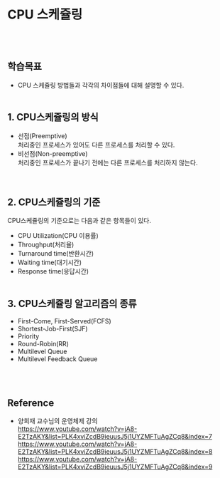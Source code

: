 # CPU 스케쥴링
<br></br>

## 학습목표
* CPU 스케쥴링 방법들과 각각의 차이점들에 대해 설명할 수 있다.
<br></br>

## 1. CPU스케쥴링의 방식
* 선점(Preemptive)  
처리중인 프로세스가 있어도 다른 프로세스를 처리할 수 있다.
* 비선점(Non-preemptive)  
처리중인 프로세스가 끝나기 전에는 다른 프로세스를 처리하지 않는다.  
<br></br>

## 2. CPU스케쥴링의 기준
CPU스케쥴링의 기준으로는 다음과 같은 항목들이 있다.
* CPU Utilization(CPU 이용률)
* Throughput(처리율)
* Turnaround time(반환시간)
* Waiting time(대기시간)
* Response time(응답시간)
<br></br>

## 3. CPU스케쥴링 알고리즘의 종류
* First-Come, First-Served(FCFS)
* Shortest-Job-First(SJF)
* Priority
* Round-Robin(RR)
* Multilevel Queue
* Multilevel Feedback Queue

<br></br>

## Reference
* 양희재 교수님의 운영체제 강의  
https://www.youtube.com/watch?v=jA8-E2TzAKY&list=PLK4xviZcdB9ieuusJ5j1UYZMFTuAgZCq8&index=7  
https://www.youtube.com/watch?v=jA8-E2TzAKY&list=PLK4xviZcdB9ieuusJ5j1UYZMFTuAgZCq8&index=8  
https://www.youtube.com/watch?v=jA8-E2TzAKY&list=PLK4xviZcdB9ieuusJ5j1UYZMFTuAgZCq8&index=9  